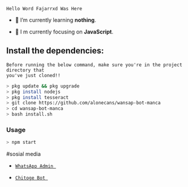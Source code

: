 ```
Hello Word Fajarrxd Was Here
```
- 🌱 I’m currently learning **nothing**.

- 👀 I m currently focusing on **JavaScript**.

## Install the dependencies:
````
Before running the below command, make sure you're in the project directory that
you've just cloned!!
````
```bash
> pkg update && pkg upgrade 
> pkg install nodejs
> pkg install tesseract 
> git clone https://github.com/alonecans/wansap-bot-manca
> cd wansap-bot-manca
> bash install.sh
```

### Usage
```bash
> npm start
```

</p> 
 #sosial media


* [`WhatsApp Admin `](https://wa.me/6283871194301)

* [`Chitoge Bot `](https://wa.me/6288299827616)


